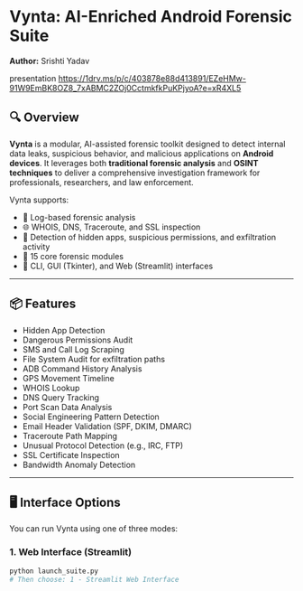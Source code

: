 # Vynta: AI-Enriched Android Forensic Suite

**Author:** Srishti Yadav  

presentation
https://1drv.ms/p/c/403878e88d413891/EZeHMw-91W9EmBK8OZ8_7xABMC2ZOj0CctmkfkPuKPjyoA?e=xR4XL5

## 🔍 Overview

**Vynta** is a modular, AI-assisted forensic toolkit designed to detect internal data leaks, suspicious behavior, and malicious applications on **Android devices**. It leverages both **traditional forensic analysis** and **OSINT techniques** to deliver a comprehensive investigation framework for professionals, researchers, and law enforcement.

Vynta supports:
- 📁 Log-based forensic analysis
- 🌐 WHOIS, DNS, Traceroute, and SSL inspection
- 🧠 Detection of hidden apps, suspicious permissions, and exfiltration activity
- 🧪 15 core forensic modules
- 🧰 CLI, GUI (Tkinter), and Web (Streamlit) interfaces

---

## 📦 Features

- Hidden App Detection  
- Dangerous Permissions Audit  
- SMS and Call Log Scraping  
- File System Audit for exfiltration paths  
- ADB Command History Analysis  
- GPS Movement Timeline  
- WHOIS Lookup  
- DNS Query Tracking  
- Port Scan Data Analysis  
- Social Engineering Pattern Detection  
- Email Header Validation (SPF, DKIM, DMARC)  
- Traceroute Path Mapping  
- Unusual Protocol Detection (e.g., IRC, FTP)  
- SSL Certificate Inspection  
- Bandwidth Anomaly Detection

---

## 🖥️ Interface Options

You can run Vynta using one of three modes:

### 1. Web Interface (Streamlit)
```bash
python launch_suite.py
# Then choose: 1 - Streamlit Web Interface
